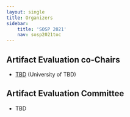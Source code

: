 ```yaml
---
layout: single
title: Organizers
sidebar:
    title: 'SOSP 2021'
    nav: sosp2021toc
---
```


## Artifact Evaluation co-Chairs

* [TBD](#) (University of TBD)

## Artifact Evaluation Committee

* TBD

